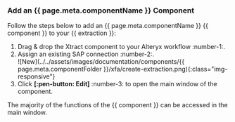 
### Add an {{ page.meta.componentName }} Component

Follow the steps below to add an {{ page.meta.componentName }} {{ component }} to your {{ extraction }}:

1. Drag & drop the Xtract component to your Alteryx workflow :number-1:.
2. Assign an existing SAP connection :number-2:.<br>
![New](../../assets/images/documentation/components/{{ page.meta.componentFolder }}/xfa/create-extraction.png){:class="img-responsive"} 
3. Click **[:pen-button: Edit]** :number-3: to open the main window of the component.

The majority of the functions of the {{ component }} can be accessed in the main window.
